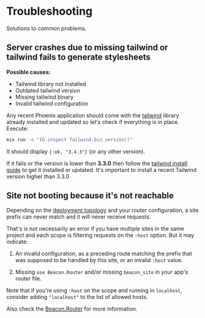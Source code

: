 # Troubleshooting

Solutions to common problems.

## Server crashes due to missing tailwind or tailwind fails to generate stylesheets

**Possible causes:**
- Tailwind library not installed
- Outdated tailwind version
- Missing tailwind binary
- Invalid tailwind configuration

Any recent Phoenix application should come with the [tailwind](https://hex.pm/packages/tailwind) library already installed and updated
so let's check if everything is in place. Execute:

```sh
mix run -e "IO.inspect Tailwind.bin_version()"
```

It should display `{:ok, "3.4.3"}` (or any other version).

If it fails or the version is lower than **3.3.0** then follow the [tailwind install guide](https://github.com/phoenixframework/tailwind?tab=readme-ov-file#installation)
to get it installed or updated. It's important to install a recent Tailwind version higher than 3.3.0

## Site not booting because it's not reachable

Depending on the [deployment topology](https://hexdocs.pm/beacon/deployment-topologies.html) and your router configuration,
a site prefix can never match and it will never receive requests.

That's is not necessarily an error if you have multiple sites in the same project
and each scope is filtering requests on the `:host` option.
But it may indicate:

1. An invalid configuration, as a preceding route matching the prefix
that was supposed to be handled by this site, or an invalid `:host` value.

2. Missing `use Beacon.Router` and/or missing `beacon_site` in your
app's router file.

Note that if you're using `:host` on the scope and running in `localhost`,
consider adding `"localhost"` to the list of allowed hosts.

Also check the [Beacon.Router](https://hexdocs.pm/beacon/Beacon.Router.html) for more information.
